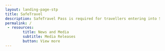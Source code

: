 ```yaml
---
layout: landing-page-stp
title: SafeTravel
description: SafeTravel Pass is required for travellers entering into Singapore under Green/Fast Lane arrangements.
permalink: /
 - resources:
        title: News and Media
        subtitle: Media Releases
        button: View more
---
```

